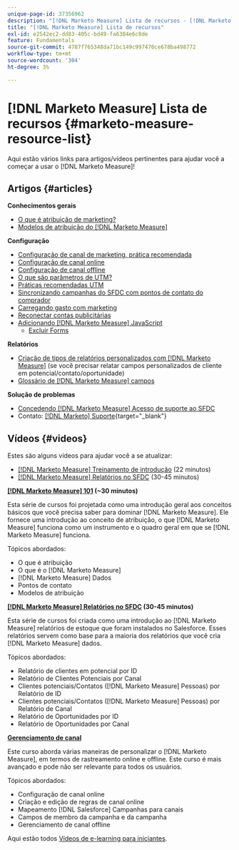 ```yaml
---
unique-page-id: 37356962
description: "[!DNL Marketo Measure] Lista de recursos - [!DNL Marketo Measure]"
title: "[!DNL Marketo Measure] Lista de recursos"
exl-id: e2542ec2-dd83-405c-bd49-fa6384e6c8de
feature: Fundamentals
source-git-commit: 4787f765348da71bc149c997470ce678ba498772
workflow-type: tm+mt
source-wordcount: '304'
ht-degree: 3%

---
```


# [!DNL Marketo Measure] Lista de recursos {#marketo-measure-resource-list}

Aqui estão vários links para artigos/vídeos pertinentes para ajudar você a começar a usar o [!DNL Marketo Measure]!

## Artigos {#articles}

**Conhecimentos gerais**

* [O que é atribuição de marketing?](/help/introduction-to-marketo-measure/overview-resources/marketing-attribution.md)
* [Modelos de atribuição do [!DNL Marketo Measure] ](/help/introduction-to-marketo-measure/overview-resources/marketo-measure-attribution-models.md)

**Configuração**

* [Configuração de canal de marketing, prática recomendada](/help/channel-tracking-and-setup/online-channels/marketing-channels-and-subchannels.md)
* [Configuração de canal online](/help/channel-tracking-and-setup/online-channels/online-custom-channel-setup.md)
* [Configuração de canal offline](/help/channel-tracking-and-setup/offline-channels/offline-custom-channel-setup.md)
* [O que são parâmetros de UTM?](/help/channel-tracking-and-setup/online-channels/utm-parameters.md)
* [Práticas recomendadas UTM](/help/channel-tracking-and-setup/online-channels/best-practices-for-setting-up-utm-parameters.md)
* [Sincronizando campanhas do SFDC com pontos de contato do comprador](/help/channel-tracking-and-setup/offline-channels/legacy-processes/campaigns-and-campaign-members.md)
* [Carregando gasto com marketing](/help/marketing-spend/spend-management/marketing-channel-costs.md#uploading-marketing-costs)
* [Reconectar contas publicitárias](/help/api-connections/utilizing-marketo-measures-api-connections/reauthorizing-connected-accounts.md)
* [Adicionando [!DNL Marketo Measure] JavaScript](/help/marketo-measure-tracking/setting-up-tracking/adding-marketo-measure-script.md)
   * [Excluir Forms](/help/marketo-measure-tracking/setting-up-tracking/excluding-marketo-measure-from-specific-forms.md)

**Relatórios**

* [Criação de tipos de relatórios personalizados com [!DNL Marketo Measure]](/help/marketo-measure-salesforce-reporting/new-report-types/creating-custom-marketo-measure-report-types.md) (se você precisar relatar campos personalizados de cliente em potencial/contato/oportunidade)
* [Glossário de [!DNL Marketo Measure] campos](/help/introduction-to-marketo-measure/overview-resources/glossary-of-marketo-measure-fields.md)

**Solução de problemas**

* [Concedendo [!DNL Marketo Measure] Acesso de suporte ao SFDC](/help/miscellaneous/other-related-resources/granting-salesforce-access-to-marketo-measure-support.md)
* Contato: [[!DNL Marketo] Suporte](https://nation.marketo.com/t5/support/ct-p/Support){target="_blank"}

## Vídeos {#videos}

Estes são alguns vídeos para ajudar você a se atualizar:

* [[!DNL Marketo Measure] Treinamento de introdução](https://share.vidyard.com/watch/Pb4DuWJwtFgw3jUBDGneb4?) (22 minutos)
* [[!DNL Marketo Measure] Relatórios no SFDC](https://experienceleague.adobe.com/docs/marketo-learn/tutorials/overview.html) (30-45 minutos)

**[[!DNL Marketo Measure] 101](https://experienceleague.adobe.com/docs/marketo-learn/tutorials/overview.html) (~30 minutos)**

Esta série de cursos foi projetada como uma introdução geral aos conceitos básicos que você precisa saber para dominar [!DNL Marketo Measure]. Ele fornece uma introdução ao conceito de atribuição, o que [!DNL Marketo Measure] funciona como um instrumento e o quadro geral em que se [!DNL Marketo Measure] funciona.

Tópicos abordados:

* O que é atribuição
* O que é o [!DNL Marketo Measure]
* [!DNL Marketo Measure] Dados
* Pontos de contato
* Modelos de atribuição

**[[!DNL Marketo Measure] Relatórios no SFDC](https://experienceleague.adobe.com/docs/marketo-learn/tutorials/overview.html) (30-45 minutos)**

Esta série de cursos foi criada como uma introdução ao [!DNL Marketo Measure] relatórios de estoque que foram instalados no Salesforce. Esses relatórios servem como base para a maioria dos relatórios que você cria [!DNL Marketo Measure] dados.

Tópicos abordados:

* Relatório de clientes em potencial por ID
* Relatório de Clientes Potenciais por Canal
* Clientes potenciais/Contatos ([!DNL Marketo Measure] Pessoas) por Relatório de ID
* Clientes potenciais/Contatos ([!DNL Marketo Measure] Pessoas) por Relatório de Canal
* Relatório de Oportunidades por ID
* Relatório de Oportunidades por Canal

**[Gerenciamento de canal](https://experienceleague.adobe.com/docs/marketo-learn/tutorials/overview.html)**

Este curso aborda várias maneiras de personalizar o [!DNL Marketo Measure], em termos de rastreamento online e offline. Este curso é mais avançado e pode não ser relevante para todos os usuários.

Tópicos abordados:

* Configuração de canal online
* Criação e edição de regras de canal online
* Mapeamento [!DNL Salesforce] Campanhas para canais
* Campos de membro da campanha e da campanha
* Gerenciamento de canal offline

Aqui estão todos [Vídeos de e-learning para iniciantes](https://experienceleague.adobe.com/docs/marketo-learn/tutorials/overview.html).
